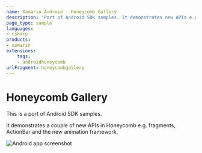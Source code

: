```yaml
---
name: Xamarin.Android - Honeycomb Gallery
description: "Port of Android SDK samples. It demonstrates new APIs e.g. fragments, ActionBar and the new animation framework (Android Honeycomb)"
page_type: sample
languages:
- csharp
products:
- xamarin
extensions:
    tags:
    - androidhoneycomb
urlFragment: honeycombgallery
---
```

# Honeycomb Gallery

This is a port of Android SDK samples.

It demonstrates a couple of new APIs in Honeycomb e.g. fragments, ActionBar and
the new animation framework.

![Android app screenshot](ScreenshotsHoneycombGallery.png)
